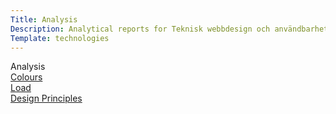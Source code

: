 ```yaml
---
Title: Analysis
Description: Analytical reports for Teknisk webbdesign och användbarhet
Template: technologies
---
```


<div class="teknik-box title">
Analysis
</div>

<div class="teknik-box colours">
    <a href = "%base_url%/analysis/01_colors">Colours</a>
</div>

<div class="teknik-box load">
    <a href = "%base_url%/analysis/02_load">Load</a>
</div>

<div class="teknik-box design">
    <a href = "%base_url%/analysis/03_design_principles">Design Principles</a>
</div>



